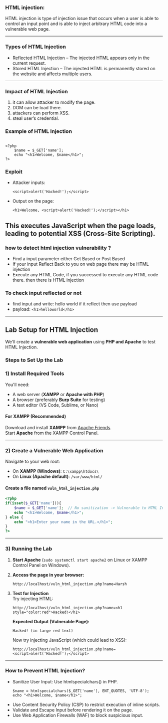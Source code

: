 ### HTML injection:
HTML injection is type of injection issue that occurs when a user is able to control an input point and is able to inject arbitrary HTML code into a vulnerable web page.

---

### Types of HTML Injection

  - Reflected HTML Injection – The injected HTML appears only in the current request.
  - Stored HTML Injection – The injected HTML is permanently stored on the website and affects multiple users.

---

### Impact of HTML Injection

  1. it can allow attacker to modify the page.
  2. DOM can be load there.
  3. attackers can perform XSS.
  4. steal user’s credential.


### Example of HTML Injection

```Vulnerable Code (PHP Example)

<?php
    $name = $_GET['name'];
    echo "<h1>Welcome, $name</h1>";
?>
```
### Exploit

- Attacker inputs:
  ```
  <script>alert('Hacked!');</script>
  ```
- Output on the page:
  ```
  <h1>Welcome, <script>alert('Hacked!');</script></h1>
  ```
This executes JavaScript when the page loads, leading to potential XSS (Cross-Site Scripting).
---

### how to detect html injection vulnerability ?

- Find a input parameter either Get Based or Post Based
- If your input Reflect Back to you on web page there may be HTML injection
- Execute any HTML Code, if you successed to execute any HTML code there. then there is HTML injection

### To check input reflected or not

- find input and write: hello world if it reflect then use payload
- payload: ```<h1>helloworld</h1>```

---

## Lab Setup for HTML Injection
We'll create a **vulnerable web application** using **PHP and Apache** to test HTML Injection.

###  Steps to Set Up the Lab
### **1️) Install Required Tools**
You'll need:  
- A web server (**XAMPP** or **Apache with PHP**)  
- A browser (preferably **Burp Suite** for testing)  
- A text editor (VS Code, Sublime, or Nano)  

#### **For XAMPP (Recommended)**
Download and install **XAMPP** from [Apache Friends](https://www.apachefriends.org/index.html).  
Start **Apache** from the XAMPP Control Panel.

---

### **2️) Create a Vulnerable Web Application**
Navigate to your web root:  
- On **XAMPP (Windows)**: `C:\xampp\htdocs\`  
- On **Linux (Apache default)**: `/var/www/html/`

#### **Create a file named `vuln_html_injection.php`**
```php
<?php
if(isset($_GET['name'])){
    $name = $_GET['name'];  // No sanitization -> Vulnerable to HTML Injection
    echo "<h1>Welcome, $name</h1>";
} else {
    echo "<h1>Enter your name in the URL.</h1>";
}
?>
```

---

### **3) Running the Lab**
1. **Start Apache** (`sudo systemctl start apache2` on Linux or XAMPP Control Panel on Windows).  
2. **Access the page in your browser:**  
   ```
   http://localhost/vuln_html_injection.php?name=Harsh
   ```
3. **Test for Injection**  
   Try injecting HTML:
   ```
   http://localhost/vuln_html_injection.php?name=<h1 style="color:red">Hacked!</h1>
   ```
   **Expected Output (Vulnerable Page):**  
   ```
   Hacked! (in large red text)
   ```

   Now try injecting JavaScript (which could lead to XSS):
   ```
   http://localhost/vuln_html_injection.php?name=<script>alert('Hacked!');</script>
   ```

---


### How to Prevent HTML Injection?

- Sanitize User Input: Use htmlspecialchars() in PHP.
  ```
  $name = htmlspecialchars($_GET['name'], ENT_QUOTES, 'UTF-8');
  echo "<h1>Welcome, $name</h1>";
  ```
- Use Content Security Policy (CSP) to restrict execution of inline scripts.
- Validate and Escape Input before rendering it on the page.
- Use Web Application Firewalls (WAF) to block suspicious input.


